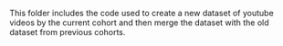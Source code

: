 This folder includes the code used to create a new dataset of youtube videos by the current cohort and then merge the dataset with the old dataset from previous cohorts.
